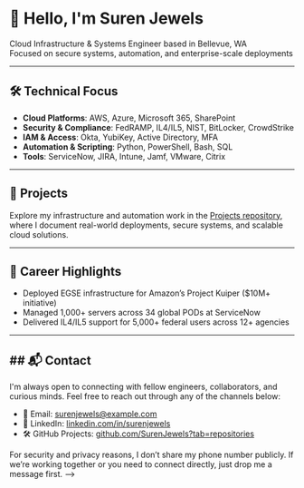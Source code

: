 # 👋 Hello, I'm Suren Jewels

Cloud Infrastructure & Systems Engineer based in Bellevue, WA  
Focused on secure systems, automation, and enterprise-scale deployments

---

## 🛠️ Technical Focus

- **Cloud Platforms**: AWS, Azure, Microsoft 365, SharePoint
- **Security & Compliance**: FedRAMP, IL4/IL5, NIST, BitLocker, CrowdStrike
- **IAM & Access**: Okta, YubiKey, Active Directory, MFA
- **Automation & Scripting**: Python, PowerShell, Bash, SQL
- **Tools**: ServiceNow, JIRA, Intune, Jamf, VMware, Citrix

---

## 🚀 Projects

Explore my infrastructure and automation work in the [Projects repository](https://github.com/Suren-Jewels/Projects), where I document real-world deployments, secure systems, and scalable cloud solutions.

---

## 🧠 Career Highlights

- Deployed EGSE infrastructure for Amazon’s Project Kuiper ($10M+ initiative)
- Managed 1,000+ servers across 34 global PODs at ServiceNow
- Delivered IL4/IL5 support for 5,000+ federal users across 12+ agencies

---

## ## 📬 Contact

I'm always open to connecting with fellow engineers, collaborators, and curious minds. Feel free to reach out through any of the channels below:

- 📧 Email: [surenjewels@example.com](mailto:surenjewels@example.com)
- 💼 LinkedIn: [linkedin.com/in/surenjewels](https://linkedin.com/in/surenjewels)
- 🛠️ GitHub Projects: [github.com/SurenJewels?tab=repositories](https://github.com/SurenJewels?tab=repositories)

For security and privacy reasons, I don’t share my phone number publicly. If we’re working together or you need to connect directly, just drop me a message first.
-->

